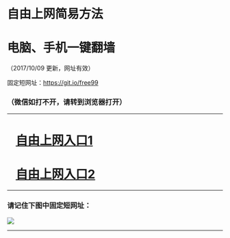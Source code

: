 ﻿# 自由上网简易方法

# 电脑、手机一键翻墙

（2017/10/09 更新，网址有效）

固定短网址：https://git.io/free99

### （微信如打不开，请转到浏览器打开）


***





# &nbsp;&nbsp; <a href="http://ft1642519893.fwq-tz-1001.info/fwqtz01.html?t=100900123607 " target="_blank">自由上网入口1</a>
# &nbsp;&nbsp; <a href="http://ft1620528193.fwq-tz-1002.info/fwqtz02.html?t=100900131124 " target="_blank">自由上网入口2</a>
***

### 请记住下图中固定短网址：

<img src="https://s3-us-west-2.amazonaws.com/fwq-1001/yjfq-20170905okok.png" /> 


***

